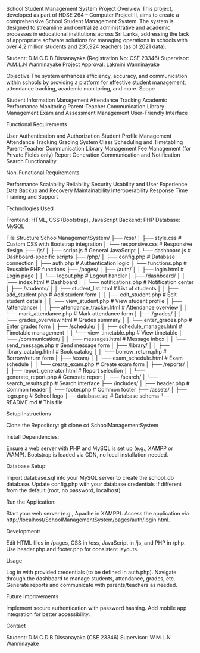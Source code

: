School Student Management System
Project Overview
This project, developed as part of HDSE 264 – Computer Project II, aims to create a comprehensive School Student Management System. The system is designed to streamline and centralize administrative and academic processes in educational institutions across Sri Lanka, addressing the lack of appropriate software solutions for managing operations in schools with over 4.2 million students and 235,924 teachers (as of 2021 data).

Student: D.M.C.D.B Dissanayaka (Registration No: CSE 23346)
Supervisor: W.M.L.N Wanninayake
Project Approval: Lakmini Wanninayake

Objective
The system enhances efficiency, accuracy, and communication within schools by providing a platform for effective student management, attendance tracking, academic monitoring, and more.
Scope

Student Information Management
Attendance Tracking
Academic Performance Monitoring
Parent-Teacher Communication
Library Management
Exam and Assessment Management
User-Friendly Interface

Functional Requirements

User Authentication and Authorization
Student Profile Management
Attendance Tracking
Grading System
Class Scheduling and Timetabling
Parent-Teacher Communication
Library Management
Fee Management (for Private Fields only)
Report Generation
Communication and Notification
Search Functionality

Non-Functional Requirements

Performance
Scalability
Reliability
Security
Usability and User Experience
Data Backup and Recovery
Maintainability
Interoperability
Response Time
Training and Support

Technologies Used

Frontend: HTML, CSS (Bootstrap), JavaScript
Backend: PHP
Database: MySQL

File Structure
SchoolManagementSystem/
├── /css/
│   ├── style.css          # Custom CSS with Bootstrap integration
│   └── responsive.css     # Responsive design
├── /js/
│   ├── script.js          # General JavaScript
│   └── dashboard.js       # Dashboard-specific scripts
├── /php/
│   ├── config.php         # Database connection
│   ├── auth.php           # Authentication logic
│   └── functions.php      # Reusable PHP functions
├── /pages/
│   ├── /auth/
│   │   ├── login.html     # Login page
│   │   └── logout.php     # Logout handler
│   ├── /dashboard/
│   │   ├── index.html     # Dashboard
│   │   └── notifications.php # Notification center
│   ├── /students/
│   │   ├── student_list.html    # List of students
│   │   ├── add_student.php      # Add student form
│   │   ├── edit_student.php     # Edit student details
│   │   └── view_student.php     # View student profile
│   ├── /attendance/
│   │   ├── attendance_tracker.html # Attendance overview
│   │   └── mark_attendance.php  # Mark attendance form
│   ├── /grades/
│   │   ├── grades_overview.html # Grades summary
│   │   └── enter_grades.php     # Enter grades form
│   ├── /schedule/
│   │   ├── schedule_manager.html # Timetable management
│   │   └── view_timetable.php   # View timetable
│   ├── /communication/
│   │   ├── messages.html        # Message inbox
│   │   └── send_message.php     # Send message form
│   ├── /library/
│   │   ├── library_catalog.html # Book catalog
│   │   └── borrow_return.php    # Borrow/return form
│   ├── /exam/
│   │   ├── exam_schedule.html   # Exam schedule
│   │   └── create_exam.php      # Create exam form
│   ├── /reports/
│   │   ├── report_generator.html # Report selection
│   │   └── generate_report.php  # Generate report
│   └── /search/
│       └── search_results.php   # Search interface
├── /includes/
│   ├── header.php           # Common header
│   └── footer.php           # Common footer
├── /assets/
│   ├── logo.png             # School logo
├── database.sql             # Database schema
└── README.md                # This file

Setup Instructions

Clone the Repository:
git clone <repository-url>
cd SchoolManagementSystem


Install Dependencies:

Ensure a web server with PHP and MySQL is set up (e.g., XAMPP or WAMP).
Bootstrap is loaded via CDN, no local installation needed.


Database Setup:

Import database.sql into your MySQL server to create the school_db database.
Update config.php with your database credentials if different from the default (root, no password, localhost).


Run the Application:

Start your web server (e.g., Apache in XAMPP).
Access the application via http://localhost/SchoolManagementSystem/pages/auth/login.html.


Development:

Edit HTML files in /pages, CSS in /css, JavaScript in /js, and PHP in /php.
Use header.php and footer.php for consistent layouts.



Usage

Log in with provided credentials (to be defined in auth.php).
Navigate through the dashboard to manage students, attendance, grades, etc.
Generate reports and communicate with parents/teachers as needed.

Future Improvements

Implement secure authentication with password hashing.
Add mobile app integration for better accessibility.

Contact

Student: D.M.C.D.B Dissanayaka (CSE 23346)
Supervisor: W.M.L.N Wanninayake
